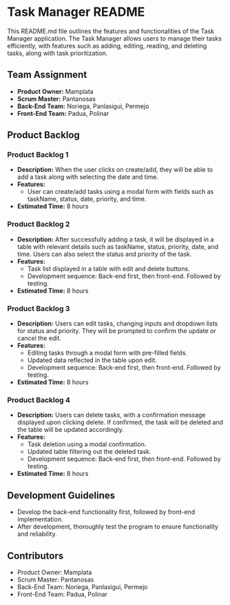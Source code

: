 # Task Manager README

This README.md file outlines the features and functionalities of the Task Manager application. The Task Manager allows users to manage their tasks efficiently, with features such as adding, editing, reading, and deleting tasks, along with task prioritization.

## Team Assignment

- **Product Owner:** Mamplata
- **Scrum Master:** Pantanosas
- **Back-End Team:** Noriega, Panlasigui, Permejo
- **Front-End Team:** Padua, Polinar

## Product Backlog

### Product Backlog 1

- **Description:** When the user clicks on create/add, they will be able to add a task along with selecting the date and time.
- **Features:**
  - User can create/add tasks using a modal form with fields such as taskName, status, date, priority, and time.
- **Estimated Time:** 8 hours

### Product Backlog 2

- **Description:** After successfully adding a task, it will be displayed in a table with relevant details such as taskName, status, priority, date, and time. Users can also select the status and priority of the task.
- **Features:**
  - Task list displayed in a table with edit and delete buttons.
  - Development sequence: Back-end first, then front-end. Followed by testing.
- **Estimated Time:** 8 hours

### Product Backlog 3

- **Description:** Users can edit tasks, changing inputs and dropdown lists for status and priority. They will be prompted to confirm the update or cancel the edit.
- **Features:**
  - Editing tasks through a modal form with pre-filled fields.
  - Updated data reflected in the table upon edit.
  - Development sequence: Back-end first, then front-end. Followed by testing.
- **Estimated Time:** 8 hours

### Product Backlog 4

- **Description:** Users can delete tasks, with a confirmation message displayed upon clicking delete. If confirmed, the task will be deleted and the table will be updated accordingly.
- **Features:**
  - Task deletion using a modal confirmation.
  - Updated table filtering out the deleted task.
  - Development sequence: Back-end first, then front-end. Followed by testing.
- **Estimated Time:** 8 hours

## Development Guidelines

- Develop the back-end functionality first, followed by front-end implementation.
- After development, thoroughly test the program to ensure functionality and reliability.

## Contributors

- Product Owner: Mamplata
- Scrum Master: Pantanosas
- Back-End Team: Noriega, Panlasigui, Permejo
- Front-End Team: Padua, Polinar
